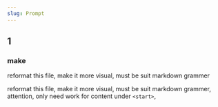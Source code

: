```yaml
---
slug: Prompt
---
```


## 1
### make
reformat this file, make it more visual, must be suit markdown grammer

reformat this file, make it more visual, must be suit markdown grammer, attention, only need work for content under `<start>`, 